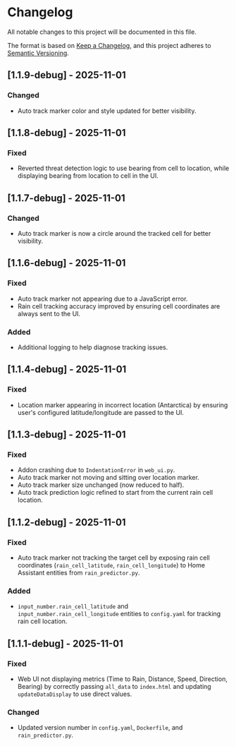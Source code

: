 # Changelog

All notable changes to this project will be documented in this file.

The format is based on [Keep a Changelog](https://keepachangelog.com/en/1.0.0/),
and this project adheres to [Semantic Versioning](https://semver.org/spec/v2.0.0.html).

## [1.1.9-debug] - 2025-11-01
### Changed
- Auto track marker color and style updated for better visibility.

## [1.1.8-debug] - 2025-11-01
### Fixed
- Reverted threat detection logic to use bearing from cell to location, while displaying bearing from location to cell in the UI.

## [1.1.7-debug] - 2025-11-01
### Changed
- Auto track marker is now a circle around the tracked cell for better visibility.

## [1.1.6-debug] - 2025-11-01
### Fixed
- Auto track marker not appearing due to a JavaScript error.
- Rain cell tracking accuracy improved by ensuring cell coordinates are always sent to the UI.
### Added
- Additional logging to help diagnose tracking issues.

## [1.1.4-debug] - 2025-11-01
### Fixed
- Location marker appearing in incorrect location (Antarctica) by ensuring user's configured latitude/longitude are passed to the UI.

## [1.1.3-debug] - 2025-11-01
### Fixed
- Addon crashing due to `IndentationError` in `web_ui.py`.
- Auto track marker not moving and sitting over location marker.
- Auto track marker size unchanged (now reduced to half).
- Auto track prediction logic refined to start from the current rain cell location.

## [1.1.2-debug] - 2025-11-01
### Fixed
- Auto track marker not tracking the target cell by exposing rain cell coordinates (`rain_cell_latitude`, `rain_cell_longitude`) to Home Assistant entities from `rain_predictor.py`.
### Added
- `input_number.rain_cell_latitude` and `input_number.rain_cell_longitude` entities to `config.yaml` for tracking rain cell location.

## [1.1.1-debug] - 2025-11-01
### Fixed
- Web UI not displaying metrics (Time to Rain, Distance, Speed, Direction, Bearing) by correctly passing `all_data` to `index.html` and updating `updateDataDisplay` to use direct values.
### Changed
- Updated version number in `config.yaml`, `Dockerfile`, and `rain_predictor.py`.
